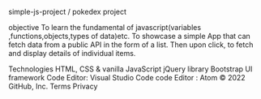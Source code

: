 simple-js-project / pokedex project

objective
To learn the fundamental of javascript(variables ,functions,objects,types of data)etc.
To showcase a simple App that can fetch data from a public API in the form of a list. Then upon click, to fetch and display details of individual items.

Technologies
HTML, CSS & vanilla JavaScript
jQuery library
Bootstrap UI framework
Code Editor: Visual Studio Code
code Editor : Atom
© 2022 GitHub, Inc.
Terms
Privacy
